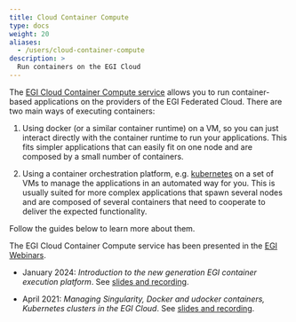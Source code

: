 ```yaml
---
title: Cloud Container Compute
type: docs
weight: 20
aliases:
  - /users/cloud-container-compute
description: >
  Run containers on the EGI Cloud
---
```


The
[EGI Cloud Container Compute service](https://www.egi.eu/service/cloud-container-compute/)
allows you to run container-based applications on the providers of the EGI
Federated Cloud. There are two main ways of executing containers:

1. Using docker (or a similar container runtime) on a VM, so you can just
   interact directly with the container runtime to run your applications. This
   fits simpler applications that can easily fit on one node and are composed by
   a small number of containers.

1. Using a container orchestration platform, e.g.
   [kubernetes](https://kubernetes.io) on a set of VMs to manage the
   applications in an automated way for you. This is usually suited for more
   complex applications that spawn several nodes and are composed of several
   containers that need to cooperate to deliver the expected functionality.

Follow the guides below to learn more about them.

The EGI Cloud Container Compute service has been presented in the
[EGI Webinars](https://www.egi.eu/trainings-and-webinars/).

* January 2024: *Introduction to the new generation EGI container execution
  platform*. See
  [slides and recording](https://www.egi.eu/event/webinar-introduction-to-the-container-platform/).

* April 2021: *Managing Singularity, Docker and udocker containers, Kubernetes
  clusters in the EGI Cloud*. See
  [slides and recording](https://indico.egi.eu/event/5492/).
